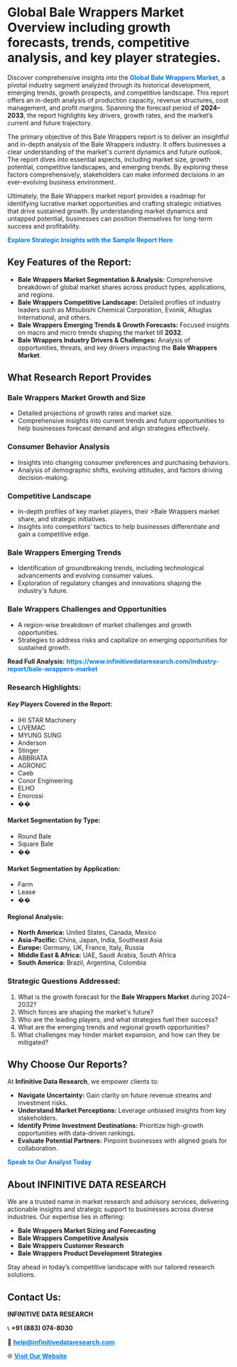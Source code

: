 <h1>Global Bale Wrappers Market Overview including growth forecasts, trends, competitive analysis, and key player strategies.</h1>
<p>
Discover comprehensive insights into the 
<a href="https://www.infinitivedataresearch.com/industry-report/bale-wrappers-market" rel="dofollow" style="color: #007BFF; text-decoration: none;"><strong>Global Bale Wrappers Market</strong></a>, a pivotal industry segment analyzed through its historical development, emerging trends, growth prospects, and competitive landscape. This report offers an in-depth analysis of production capacity, revenue structures, cost management, and profit margins. Spanning the forecast period of <strong>2024–2033</strong>, the report highlights key drivers, growth rates, and the market’s current and future trajectory.
</p>
<p>
The primary objective of this Bale Wrappers report is to deliver an insightful and in-depth analysis of the Bale Wrappers industry. It offers businesses a clear understanding of the market's current dynamics and future outlook. The report dives into essential aspects, including market size, growth potential, competitive landscapes, and emerging trends. By exploring these factors comprehensively, stakeholders can make informed decisions in an ever-evolving business environment.
</p>
<p>
Ultimately, the Bale Wrappers market report provides a roadmap for identifying lucrative market opportunities and crafting strategic initiatives that drive sustained growth. By understanding market dynamics and untapped potential, businesses can position themselves for long-term success and profitability.
</p>
<p>
<a href="https://www.infinitivedataresearch.com/request-sample/reportId=109678" style="color: #007BFF; text-decoration: none;"><strong>Explore Strategic Insights with the Sample Report Here</strong></a>
</p>

<h2>Key Features of the Report:</h2>
<ul>
<li><strong>Bale Wrappers Market Segmentation & Analysis:</strong> Comprehensive breakdown of global market shares across product types, applications, and regions.</li>
<li><strong>Bale Wrappers Competitive Landscape:</strong> Detailed profiles of industry leaders such as Mitsubishi Chemical Corporation, Evonik, Altuglas International, and others.</li>
<li><strong>Bale Wrappers Emerging Trends & Growth Forecasts:</strong> Focused insights on macro and micro trends shaping the market till <strong>2032</strong>.</li>
<li><strong>Bale Wrappers Industry Drivers & Challenges:</strong> Analysis of opportunities, threats, and key drivers impacting the <strong>Bale Wrappers Market</strong>.</li>
</ul>

<h2>What Research Report Provides</h2>
<h3>Bale Wrappers Market Growth and Size</h3>
<ul>
<li>Detailed projections of growth rates and market size.</li>
<li>Comprehensive insights into current trends and future opportunities to help businesses forecast demand and align strategies effectively.</li>
</ul>

<h3>Consumer Behavior Analysis</h3>
<ul>
<li>Insights into changing consumer preferences and purchasing behaviors.</li>
<li>Analysis of demographic shifts, evolving attitudes, and factors driving decision-making.</li>
</ul>

<h3>Competitive Landscape</h3>
<ul>
<li>In-depth profiles of key market players, their >Bale Wrappers market share, and strategic initiatives.</li>
<li>Insights into competitors' tactics to help businesses differentiate and gain a competitive edge.</li>
</ul>

<h3>Bale Wrappers Emerging Trends</h3>
<ul>
<li>Identification of groundbreaking trends, including technological advancements and evolving consumer values.</li>
<li>Exploration of regulatory changes and innovations shaping the industry's future.</li>
</ul>

<h3>Bale Wrappers Challenges and Opportunities</h3>
<ul>
<li>A region-wise breakdown of market challenges and growth opportunities.</li>
<li>Strategies to address risks and capitalize on emerging opportunities for sustained growth.</li>
</ul>
<p><strong>Read Full Analysis:</strong> <a href="https://www.infinitivedataresearch.com/industry-report/bale-wrappers-market" rel="dofollow" style="color: #007BFF; text-decoration: none;"><strong>https://www.infinitivedataresearch.com/industry-report/bale-wrappers-market</strong></a></p>
<h3>Research Highlights:</h3>
<h4>Key Players Covered in the Report:</h4>
<ul><li>IHI STAR Machinery</li><li>LIVEMAC</li><li>MYUNG SUNG</li><li>Anderson</li><li>Stinger</li><li>ABBRIATA</li><li>AGRONIC</li><li>Caeb</li><li>Conor Engineering</li><li>ELHO</li><li>Enorossi</li><li>��</li></ul>
<h4>Market Segmentation by Type:</h4>
<ul><li>Round Bale</li><li>Square Bale</li><li>��</li></ul>
<h4>Market Segmentation by Application:</h4>
<ul><li>Farm</li><li>Lease</li><li>��</li></ul>

<h4>Regional Analysis:</h4>
<ul>
<li><strong>North America:</strong> United States, Canada, Mexico</li>
<li><strong>Asia-Pacific:</strong> China, Japan, India, Southeast Asia</li>
<li><strong>Europe:</strong> Germany, UK, France, Italy, Russia</li>
<li><strong>Middle East & Africa:</strong> UAE, Saudi Arabia, South Africa</li>
<li><strong>South America:</strong> Brazil, Argentina, Colombia</li>
</ul>

<h3>Strategic Questions Addressed:</h3>
<ol>
<li>What is the growth forecast for the <strong>Bale Wrappers Market</strong> during 2024–2032?</li>
<li>Which forces are shaping the market's future?</li>
<li>Who are the leading players, and what strategies fuel their success?</li>
<li>What are the emerging trends and regional growth opportunities?</li>
<li>What challenges may hinder market expansion, and how can they be mitigated?</li>
</ol>

<h2>Why Choose Our Reports?</h2>
<p>At <strong>Infinitive Data Research</strong>, we empower clients to:</p>
<ul>
<li><strong>Navigate Uncertainty:</strong> Gain clarity on future revenue streams and investment risks.</li>
<li><strong>Understand Market Perceptions:</strong> Leverage unbiased insights from key stakeholders.</li>
<li><strong>Identify Prime Investment Destinations:</strong> Prioritize high-growth opportunities with data-driven rankings.</li>
<li><strong>Evaluate Potential Partners:</strong> Pinpoint businesses with aligned goals for collaboration.</li>
</ul>
<p><a href="https://www.infinitivedataresearch.com/industry-report/bale-wrappers-market" rel="dofollow" style="color: #007BFF; text-decoration: none;"><strong>Speak to Our Analyst Today</strong></a></p>

<h2>About INFINITIVE DATA RESEARCH</h2>
<p>We are a trusted name in market research and advisory services, delivering actionable insights and strategic support to businesses across diverse industries. Our expertise lies in offering:</p>
<ul>
<li><strong>Bale Wrappers Market Sizing and Forecasting</strong></li>
<li><strong>Bale Wrappers Competitive Analysis</strong></li>
<li><strong>Bale Wrappers Customer Research</strong></li>
<li><strong>Bale Wrappers Product Development Strategies</strong></li>
</ul>
<p>Stay ahead in today’s competitive landscape with our tailored research solutions.</p>

<h2>Contact Us:</h2>
<p><strong>INFINITIVE DATA RESEARCH</strong></p>
<p>📞 <strong>+91 (883) 074-8030</strong></p>
<p>📧 <strong><a href="mailto:help@infinitivedataresearch.com" style="color: #007BFF;">help@infinitivedataresearch.com</a></strong></p>
<p>🌐 <strong><a href="https://www.infinitivedataresearch.com" rel="dofollow" style="color: #007BFF;">Visit Our Website</a></strong></p>